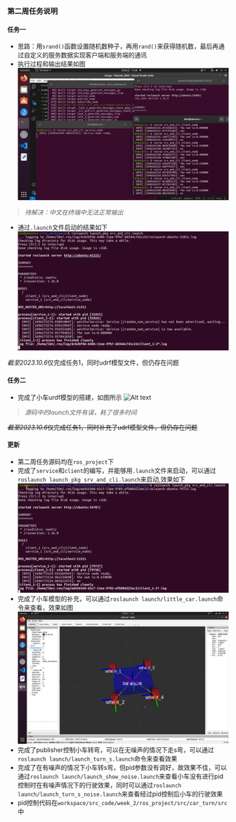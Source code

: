 ### 第二周任务说明
#### 任务一
+ 思路：用```srand()```函数设置随机数种子，再用```rand()```来获得随机数，最后再通过自定义的服务数据实现客户端和服务端的通讯
+ 执行过程和输出结果如图
![Alt text](./../../image/week_2/image_1_1.png)
>*待解决：中文在终端中无法正常输出*
+ 通过```.launch```文件启动的结果如下
![Alt text](./../../image/week_2/image_1_2.png)

*截至2023.10.6*仅完成任务1，同时udrf模型文件，但仍存在问题

#### 任务二
+ 完成了小车urdf模型的搭建，如图所示
![Alt text](./../../)
>*源码中的launch文件有误，耗了很多时间*

~~*截至2023.10.6*仅完成任务1，同时补充了udrf模型文件，但仍存在问题~~
#### 更新
+ 第二周任务源码均在```ros_project```下
+ 完成了```service```和```client```的编写，并能够用```.launch```文件来启动，可以通过```roslaunch launch_pkg srv_and_cli.launch```来启动,效果如下
![Alt text](./../../image/week_2/image_3_1.png)
+ 完成了小车模型的补充，可以通过```roslaunch launch/little_car.launch```命令来查看，效果如图
![Alt text](./../../image/week_2/image_3_2.png)
+ 完成了publisher控制小车转弯，可以在无噪声的情况下走s弯，可以通过```roslaunch launch/launch_turn_s.launch```命令来查看效果
+ 完成了在有噪声的情况下小车转s弯，但pid参数没有调好，故效果不佳，可以通过```roslaunch launch/launch_show_noise.launch```来查看小车没有进行pid控制时在有噪声情况下的行驶效果，同时可以通过```roslaunch launch/launch_turn_s_noise.launch```来查看经过pid控制后小车的行驶效果
+ pid控制代码在```workspace/src_code/week_2/ros_project/src/car_turn/src```中
